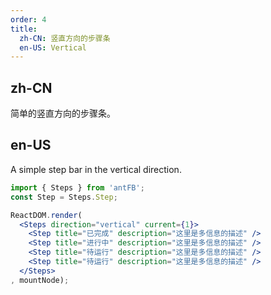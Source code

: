 ```yaml
---
order: 4
title:
  zh-CN: 竖直方向的步骤条
  en-US: Vertical
---
```


## zh-CN

简单的竖直方向的步骤条。

## en-US

A simple step bar in the vertical direction.

````jsx
import { Steps } from 'antFB';
const Step = Steps.Step;

ReactDOM.render(
  <Steps direction="vertical" current={1}>
    <Step title="已完成" description="这里是多信息的描述" />
    <Step title="进行中" description="这里是多信息的描述" />
    <Step title="待运行" description="这里是多信息的描述" />
    <Step title="待运行" description="这里是多信息的描述" />
  </Steps>
, mountNode);
````
